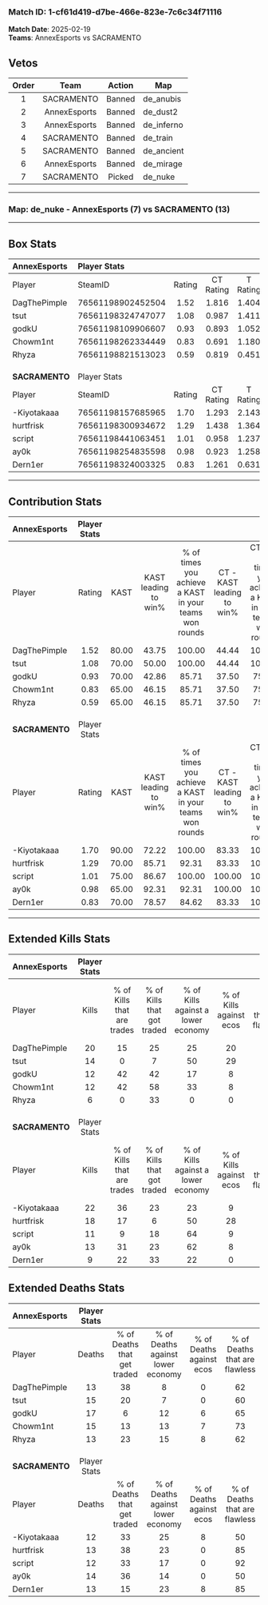 ### Match ID: 1-cf61d419-d7be-466e-823e-7c6c34f71116  
**Match Date**: 2025-02-19  
**Teams**: AnnexEsports vs SACRAMENTO  

## Vetos  

| Order | Team | Action | Map |
| :---: | :--: | :----: | --- |
| 1 | SACRAMENTO | Banned | de_anubis |
| 2 | AnnexEsports | Banned | de_dust2 |
| 3 | AnnexEsports | Banned | de_inferno |
| 4 | SACRAMENTO | Banned | de_train |
| 5 | SACRAMENTO | Banned | de_ancient |
| 6 | AnnexEsports | Banned | de_mirage |
| 7 | SACRAMENTO | Picked | de_nuke |

---  

### **Map**: de_nuke - AnnexEsports (7) vs SACRAMENTO (13)  
---  

## Box Stats  

| **AnnexEsports** | Player Stats      |        |           |          |       |       |       |         |        |      |     |
| :- | :- | :-: | :-: | :-: | :-: | :-: | :-: | :-: | :-: | :-: | :-: |
| Player           | SteamID           | Rating | CT Rating | T Rating | KAST  |  ADR  | Kills | Assists | Deaths | K/D  | HS% |
| DagThePimple     | 76561198902452504 |  1.52  |   1.816   |  1.404   | 80.00 | 106.2 |  20   |    3    |   13   | 1.54 | 50  |
| tsut             | 76561198324747077 |  1.08  |   0.987   |  1.411   | 70.00 | 87.2  |  14   |    4    |   15   | 0.93 | 50  |
| godkU            | 76561198109906607 |  0.93  |   0.893   |  1.052   | 70.00 | 79.6  |  12   |    7    |   17   | 0.71 | 41  |
| Chowm1nt         | 76561198262334449 |  0.83  |   0.691   |  1.180   | 65.00 | 52.7  |  12   |    2    |   15   | 0.80 | 16  |
| Rhyza            | 76561198821513023 |  0.59  |   0.819   |  0.451   | 65.00 | 40.1  |   6   |    3    |   13   | 0.46 | 50  |
|                  |                   |        |           |          |       |       |       |         |        |      |     |
|                  |                   |        |           |          |       |       |       |         |        |      |     |
|                  |                   |        |           |          |       |       |       |         |        |      |     |
| **SACRAMENTO**   | Player Stats      |        |           |          |       |       |       |         |        |      |     |
| Player           | SteamID           | Rating | CT Rating | T Rating | KAST  |  ADR  | Kills | Assists | Deaths | K/D  | HS% |
| -Kiyotakaaa      | 76561198157685965 |  1.70  |   1.293   |  2.143   | 90.00 | 102.3 |  22   |    4    |   12   | 1.83 | 50  |
| hurtfrisk        | 76561198300934672 |  1.29  |   1.438   |  1.364   | 70.00 | 83.5  |  18   |    3    |   13   | 1.38 | 50  |
| script           | 76561198441063451 |  1.01  |   0.958   |  1.237   | 75.00 | 66.8  |  11   |    6    |   12   | 0.92 | 63  |
| ay0k             | 76561198254835598 |  0.98  |   0.923   |  1.258   | 65.00 | 74.9  |  13   |    4    |   14   | 0.93 | 53  |
| Dern1er          | 76561198324003325 |  0.83  |   1.261   |  0.631   | 70.00 | 60.4  |   9   |    4    |   13   | 0.69 | 77  |
---  

## Contribution Stats  

| **AnnexEsports** | Player Stats |       |                      |                                                        |                           |                                                             |                          |                                                            |
| :- | :-: | :-: | :-: | :-: | :-: | :-: | :-: | :-: |
| Player           |    Rating    | KAST  | KAST leading to win% | % of times you achieve a KAST in your teams won rounds | CT - KAST leading to win% | CT - % of times you achieve a KAST in your teams won rounds | T - KAST leading to win% | T - % of times you achieve a KAST in your teams won rounds |
| DagThePimple     |     1.52     | 80.00 |        43.75         |                         100.00                         |           44.44           |                           100.00                            |          42.86           |                           100.00                           |
| tsut             |     1.08     | 70.00 |        50.00         |                         100.00                         |           44.44           |                           100.00                            |          60.00           |                           100.00                           |
| godkU            |     0.93     | 70.00 |        42.86         |                         85.71                          |           37.50           |                            75.00                            |          50.00           |                           100.00                           |
| Chowm1nt         |     0.83     | 65.00 |        46.15         |                         85.71                          |           37.50           |                            75.00                            |          60.00           |                           100.00                           |
| Rhyza            |     0.59     | 65.00 |        46.15         |                         85.71                          |           37.50           |                            75.00                            |          60.00           |                           100.00                           |
|                  |              |       |                      |                                                        |                           |                                                             |                          |                                                            |
|                  |              |       |                      |                                                        |                           |                                                             |                          |                                                            |
|                  |              |       |                      |                                                        |                           |                                                             |                          |                                                            |
| **SACRAMENTO**   | Player Stats |       |                      |                                                        |                           |                                                             |                          |                                                            |
| Player           |    Rating    | KAST  | KAST leading to win% | % of times you achieve a KAST in your teams won rounds | CT - KAST leading to win% | CT - % of times you achieve a KAST in your teams won rounds | T - KAST leading to win% | T - % of times you achieve a KAST in your teams won rounds |
| -Kiyotakaaa      |     1.70     | 90.00 |        72.22         |                         100.00                         |           83.33           |                           100.00                            |          66.67           |                           100.00                           |
| hurtfrisk        |     1.29     | 70.00 |        85.71         |                         92.31                          |           83.33           |                           100.00                            |          87.50           |                           87.50                            |
| script           |     1.01     | 75.00 |        86.67         |                         100.00                         |          100.00           |                           100.00                            |          80.00           |                           100.00                           |
| ay0k             |     0.98     | 65.00 |        92.31         |                         92.31                          |          100.00           |                           100.00                            |          87.50           |                           87.50                            |
| Dern1er          |     0.83     | 70.00 |        78.57         |                         84.62                          |           83.33           |                           100.00                            |          75.00           |                           75.00                            |
---  

## Extended Kills Stats  

| **AnnexEsports** | Player Stats |                            |                            |                                    |                         |                              |                                 |                                       |                    |           |
| :- | :-: | :-: | :-: | :-: | :-: | :-: | :-: | :-: | :-: | :-: |
| Player           |    Kills     | % of Kills that are trades | % of Kills that got traded | % of Kills against a lower economy | % of Kills against ecos | % of Kills that are flawless | % of Kills that are close duels | % of Kills that are assisted by flash | Pistol Round Kills | AWP Kills |
| DagThePimple     |      20      |             15             |             25             |                 25                 |           20            |              75              |                0                |                   5                   |         4          |     6     |
| tsut             |      14      |             0              |             7              |                 50                 |           29            |              57              |                7                |                   0                   |         0          |     0     |
| godkU            |      12      |             42             |             42             |                 17                 |            8            |              75              |                0                |                   0                   |         1          |     0     |
| Chowm1nt         |      12      |             42             |             58             |                 33                 |            8            |              67              |                0                |                   0                   |         0          |     0     |
| Rhyza            |      6       |             0              |             33             |                 0                  |            0            |              83              |                0                |                   0                   |         2          |     0     |
|                  |              |                            |                            |                                    |                         |                              |                                 |                                       |                    |           |
|                  |              |                            |                            |                                    |                         |                              |                                 |                                       |                    |           |
|                  |              |                            |                            |                                    |                         |                              |                                 |                                       |                    |           |
| **SACRAMENTO**   | Player Stats |                            |                            |                                    |                         |                              |                                 |                                       |                    |           |
| Player           |    Kills     | % of Kills that are trades | % of Kills that got traded | % of Kills against a lower economy | % of Kills against ecos | % of Kills that are flawless | % of Kills that are close duels | % of Kills that are assisted by flash | Pistol Round Kills | AWP Kills |
| -Kiyotakaaa      |      22      |             36             |             23             |                 23                 |            9            |              82              |                5                |                   5                   |         1          |     0     |
| hurtfrisk        |      18      |             17             |             6              |                 50                 |           28            |              61              |               11                |                   6                   |         0          |     0     |
| script           |      11      |             9              |             18             |                 64                 |            9            |              55              |               27                |                   0                   |         2          |     2     |
| ay0k             |      13      |             31             |             23             |                 62                 |            8            |              46              |                8                |                   0                   |         0          |     0     |
| Dern1er          |      9       |             22             |             33             |                 22                 |            0            |              67              |               11                |                   0                   |         4          |     0     |
## Extended Deaths Stats  

| **AnnexEsports** | Player Stats |                             |                                   |                          |                               |                            |                           |               |
| :- | :-: | :-: | :-: | :-: | :-: | :-: | :-: | :-: |
| Player           |    Deaths    | % of Deaths that get traded | % of Deaths against lower economy | % of Deaths against ecos | % of Deaths that are flawless | % of Deaths that are close | % of Deaths while blinded | Deaths to AWP |
| DagThePimple     |      13      |             38              |                 8                 |            0             |              62               |             23             |             0             |       0       |
| tsut             |      15      |             20              |                 7                 |            0             |              60               |             13             |             7             |       0       |
| godkU            |      17      |              6              |                12                 |            6             |              65               |             12             |             0             |       1       |
| Chowm1nt         |      15      |             13              |                13                 |            7             |              73               |             0              |             0             |       1       |
| Rhyza            |      13      |             23              |                15                 |            8             |              62               |             8              |             8             |       0       |
|                  |              |                             |                                   |                          |                               |                            |                           |               |
|                  |              |                             |                                   |                          |                               |                            |                           |               |
|                  |              |                             |                                   |                          |                               |                            |                           |               |
| **SACRAMENTO**   | Player Stats |                             |                                   |                          |                               |                            |                           |               |
| Player           |    Deaths    | % of Deaths that get traded | % of Deaths against lower economy | % of Deaths against ecos | % of Deaths that are flawless | % of Deaths that are close | % of Deaths while blinded | Deaths to AWP |
| -Kiyotakaaa      |      12      |             33              |                25                 |            8             |              50               |             8              |             0             |       1       |
| hurtfrisk        |      13      |             38              |                23                 |            0             |              85               |             0              |             0             |       0       |
| script           |      12      |             33              |                17                 |            0             |              92               |             0              |             0             |       2       |
| ay0k             |      14      |             36              |                14                 |            0             |              50               |             0              |             7             |       2       |
| Dern1er          |      13      |             15              |                23                 |            8             |              85               |             0              |             0             |       1       |
